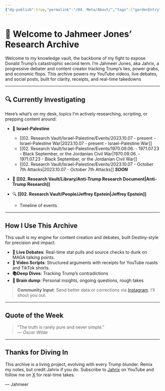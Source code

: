 ```yaml
---
{"dg-publish":true,"permalink":"/04. Meta/About/","tags":["gardenEntry"],"created":"2025-08-19T22:00:27.000-04:00","updated":"2025-09-25T11:53:12.516-04:00"}
---
```


# 👋 Welcome to Jahmeer Jones’ Research Archive

Welcome to my knowledge vault, the backbone of my fight to expose Donald Trump’s catastrophic second term. I’m Jahmeer Jones, aka Jahrix, a progressive debater and content creator tracking Trump’s lies, power grabs, and economic flops. This archive powers my YouTube videos, live debates, and social posts, built for clarity, receipts, and real-time takedowns

---

## 🔍 Currently Investigating

Here’s what’s on my desk, topics I’m actively researching, scripting, or prepping content around:

- 🍉 **Israel-Palestine**
    - [[02. Research Vault/Israel-Palestine/Events/2023.10.07 - present - Israel-Palestine War\|2023.10.07 - present - Israel-Palestine War]]
    - [[02. Research Vault/Israel-Palestine/Events/1970.09.06. - 1971.07.23 - Black September, or the Jordanian Civil War\|1970.09.06. - 1971.07.23 - Black September, or the Jordanian Civil War]]
    - [[02. Research Vault/Israel-Palestine/Events/2023.10.07 - October 7th Attacks\|2023.10.07 - October 7th Attacks]] _**SOON**_

- 🍊 **[[02. Research Vault/Library/Anti-Trump Research Document\|Anti-Trump Research]]**

- 🔍 **[[02. Research Vault/People/Jeffrey Epstein\|Jeffrey Epstein]]**  
  - Timeline of events  

---

## How I Use This Archive

This vault is my engine for content creation and debates, built Destiny-style for precision and impact.

- **💬 Live Debates**: Real-time stat pulls and source checks to dunk on MAGA talking points.
- **📜 Video Scripts**: Structured arguments with receipts for YouTube roasts and TikTok shorts.
- **📚Deep Dives**: Tracking Trump’s contradictions
-  **🧠 Brain dump**: Personal insights, ongoing questions, rough takes  

> **Community Input**: Send better data or corrections via [Instagram](https://www.instagram.com/ineireti/). I’ll shout you out.

---

## Quote of the Week

> “The truth is rarely pure and never simple.”  
> — _Oscar Wilde_

---

## Thanks for Diving In

This archive is a living project, evolving with every Trump blunder. Remix my notes, but credit Jahrix if you do. Subscribe to [Jahrix](http://www.youtube.com/@JahrixYT?sub_confirmation=1) on YouTube and follow me on [X](https://x.com/Jahrixx) for real-time takes.

— Jahmeer
